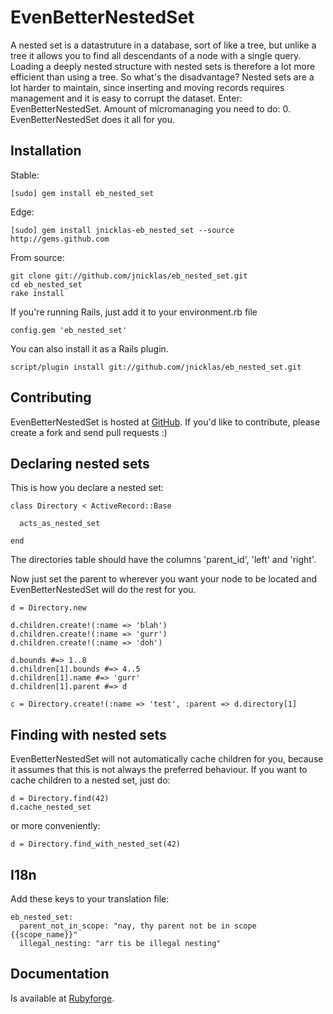 # EvenBetterNestedSet

A nested set is a datastruture in a database, sort of like a tree, but unlike a tree it allows you to find all descendants of a node with a single query. Loading a deeply nested structure with nested sets is therefore a lot more efficient than using a tree. So what's the disadvantage? Nested sets are a lot harder to maintain, since inserting and moving records requires management and it is easy to corrupt the dataset. Enter: EvenBetterNestedSet. Amount of micromanaging you need to do: 0. EvenBetterNestedSet does it all for you.

## Installation

Stable:

    [sudo] gem install eb_nested_set
    
Edge:

    [sudo] gem install jnicklas-eb_nested_set --source http://gems.github.com

From source:

    git clone git://github.com/jnicklas/eb_nested_set.git
    cd eb_nested_set
    rake install

If you're running Rails, just add it to your environment.rb file

    config.gem 'eb_nested_set'

You can also install it as a Rails plugin.

    script/plugin install git://github.com/jnicklas/eb_nested_set.git

## Contributing

EvenBetterNestedSet is hosted at [GitHub](http://github.com/jnicklas/eb_nested_set/tree/master). If you'd like to contribute, please create a fork and send pull requests :)

## Declaring nested sets

This is how you declare a nested set:

    class Directory < ActiveRecord::Base
    
      acts_as_nested_set
    
    end
    
The directories table should have the columns 'parent_id', 'left' and 'right'.

Now just set the parent to wherever you want your node to be located and EvenBetterNestedSet will do the rest for you.
    
    d = Directory.new
    
    d.children.create!(:name => 'blah')
    d.children.create!(:name => 'gurr')
    d.children.create!(:name => 'doh')
    
    d.bounds #=> 1..8
    d.children[1].bounds #=> 4..5
    d.children[1].name #=> 'gurr'
    d.children[1].parent #=> d
    
    c = Directory.create!(:name => 'test', :parent => d.directory[1]

## Finding with nested sets

EvenBetterNestedSet will not automatically cache children for you, because it assumes that this is not always the preferred behaviour. If you want to cache children to a nested set, just do:

    d = Directory.find(42)
    d.cache_nested_set
    
or more conveniently:

    d = Directory.find_with_nested_set(42)

## I18n

Add these keys to your translation file:

    eb_nested_set:
      parent_not_in_scope: "nay, thy parent not be in scope {{scope_name}}"
      illegal_nesting: "arr tis be illegal nesting"


## Documentation

Is available at [Rubyforge](http://eb-nested-set.rubyforge.org/).